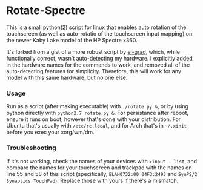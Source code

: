 # Rotate-Spectre  

This is a small python(2) script for linux that enables auto rotation of the touchscreen (as well as auto-rotatio of the touchscreen input mapping) on the newer Kaby Lake model of the HP Spectre x360.  

It's forked from a gist of a more robust script by [ei-grad](https://github.com/ei-grad), which, while functionally correct, wasn't auto-detecting my hardware. I explicitly added in the hardware names for the commands to work, and removed all of the auto-detecting features for simplicity. Therefore, this will work for any model with this same hardware, but no one else.  

### Usage  

Run as a script (after making executable) with `./rotate.py &`, or by using python directly with `python2.7 rotate.py &`. For persistance after reboot, ensure it runs on boot, however that's done with your distribution. For Ubuntu that's usually with `/etc/rc.local`, and for Arch that's in `~/.xinit` before you exec your xorg/wm/dm.  

### Troubleshooting  

If it's not working, check the names of your devices with `xinput --list`, and compare the names for your touchscreen and trackpad with the names on line 55 and 58 of this script (specifically, `ELAN0732:00 04F3:2493` and `SynPS/2 Synaptics TouchPad`). Replace those with yours if there's a mismatch.
